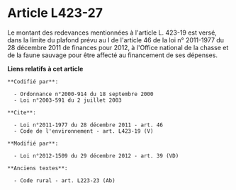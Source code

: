 # Article L423-27

Le montant des redevances mentionnées à l'article L. 423-19 est versé, dans la limite du plafond prévu au I de l'article 46
de la loi n° 2011-1977 du 28 décembre 2011 de finances pour 2012, à l'Office national de la chasse et de la faune sauvage
pour être affecté au financement de ses dépenses.

**Liens relatifs à cet article**

	**Codifié par**:

	  - Ordonnance n°2000-914 du 18 septembre 2000
	  - Loi n°2003-591 du 2 juillet 2003

	**Cite**:

	  - Loi n°2011-1977 du 28 décembre 2011 - art. 46
	  - Code de l'environnement - art. L423-19 (V)

	**Modifié par**:

	  - Loi n°2012-1509 du 29 décembre 2012 - art. 39 (VD)

	**Anciens textes**:

	  - Code rural - art. L223-23 (Ab)
